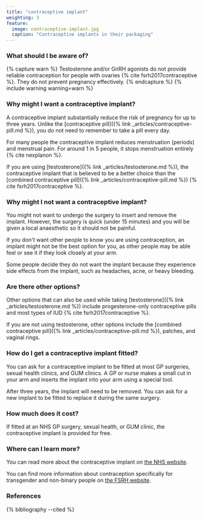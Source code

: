 ```yaml
---
title: "contraceptive implant"
weighting: 3
feature:
  image: contraceptive-implant.jpg
  caption: "Contraceptive implants in their packaging"
---
```


### What should I be aware of?

{% capture warn %}
Testosterone and/or GnRH agonists do not provide reliable contraception for people with ovaries {% cite fsrh2017contraceptive %}. They do not prevent pregnancy effectively.
{% endcapture %}
{% include warning warning=warn %}

### Why might I want a contraceptive implant?

A contraceptive implant substantially reduce the risk of pregnancy for up to three years. Unlike the [contraceptive pill]({% link _articles/contraceptive-pill.md %}), you do not need to remember to take a pill every day.

For many people the contraceptive implant reduces menstruation (periods) and menstrual pain. For around 1 in 5 people, it stops menstruation entirely {% cite nexplanon %}.

If you are using [testosterone]({% link _articles/testosterone.md %}), the contraceptive implant that is believed to be a better choice than the [combined contraceptive pill]({% link _articles/contraceptive-pill.md %}) {% cite fsrh2017contraceptive %}.

### Why might I not want a contraceptive implant?

You might not want to undergo the surgery to insert and remove the implant. However, the surgery is quick (under 15 minutes) and you will be given a local anaesthetic so it should not be painful.

If you don't want other people to know you are using contraception, an implant might not be the best option for you, as other people may be able feel or see it if they look closely at your arm.

Some people decide they do not want the implant because they experience side effects from the implant, such as headaches, acne, or heavy bleeding.

### Are there other options?

Other options that can also be used while taking [testosterone]({% link _articles/testosterone.md %}) include progesterone-only contraceptive pills and most types of IUD {% cite fsrh2017contraceptive %}.

If you are not using testosterone, other options include the [combined contraceptive pill]({% link _articles/contraceptive-pill.md %}), patches, and vaginal rings.

### How do I get a contraceptive implant fitted?

You can ask for a contraceptive implant to be fitted at most GP surgeries, sexual health clinics, and GUM clinics. A GP or nurse makes a small cut in your arm and inserts the implant into your arm using a special tool.

After three years, the implant will need to be removed. You can ask for a new implant to be fitted to replace it during the same surgery.

### How much does it cost?

If fitted at an NHS GP surgery, sexual health, or GUM clinic, the contraceptive implant is provided for free.

### Where can I learn more?

You can read more about the contraceptive implant on [the NHS website](https://www.nhs.uk/conditions/contraception/contraceptive-implant/).

You can find more information about contraception specifically for transgender and non-binary people on [the FSRH website](https://www.fsrh.org/documents/fsrh-ceu-statement-contraceptive-choices-and-sexual-health-for/contraceptive-choices-and-sexual-health-for-transgender-non-binary-people-oct-2017.pdf).

### References

{% bibliography --cited %}
